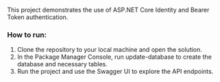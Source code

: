 This project demonstrates the use of ASP.NET Core Identity and Bearer Token authentication.

### How to run:

1. Clone the repository to your local machine and open the solution.
2. In the Package Manager Console, run update-database to create the database and necessary tables.
3. Run the project and use the Swagger UI to explore the API endpoints.
